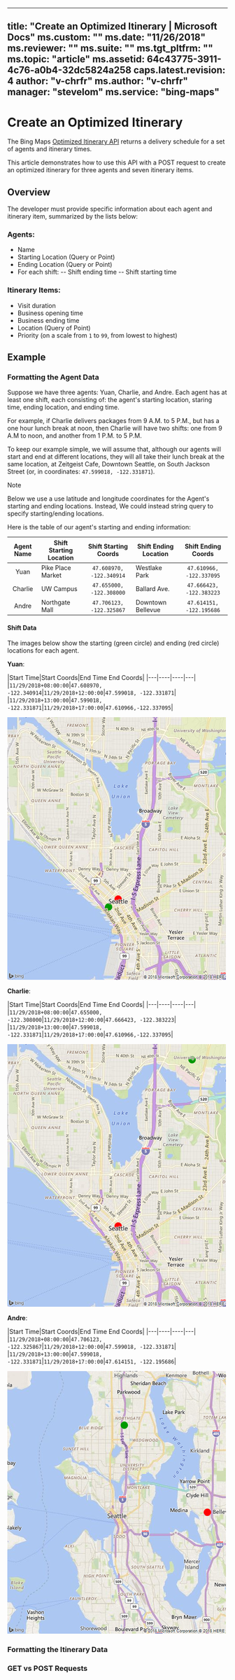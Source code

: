 
---
title: "Create an Optimized Itinerary | Microsoft Docs"
ms.custom: ""
ms.date: "11/26/2018"
ms.reviewer: ""
ms.suite: ""
ms.tgt_pltfrm: ""
ms.topic: "article"
ms.assetid: 64c43775-3911-4c76-a0b4-32dc5824a258
caps.latest.revision: 4
author: "v-chrfr"
ms.author: "v-chrfr"
manager: "stevelom"
ms.service: "bing-maps"
---

# Create an Optimized Itinerary

The Bing Maps [Optimized Itinerary API](../rest-services/routes/optimized-itinerary.md) returns a delivery schedule for a set of agents and itinerary times. 

This article demonstrates how to use this API with a POST request to create an optimized itinerary for three agents and seven itinerary items.

## Overview

The developer must provide specific information about each agent and itinerary item, summarized by the lists below:

### Agents:

* Name
* Starting Location (Query or Point)
* Ending Location (Query or Point)
* For each shift:
    -- Shift ending time
    -- Shift starting time

### Itinerary Items: 

* Visit duration
* Business opening time
* Business ending time
* Location (Query of Point)
* Priority (on a scale from `1` to `99`, from lowest to highest)

## Example

### Formatting the Agent Data

Suppose we have three agents: Yuan, Charlie, and Andre. Each agent has at least one shift, each consisting of: the agent's starting location, staring time, ending location, and ending time.

For example, if Charlie delivers packages from 9 A.M. to 5 P.M., but has a one hour lunch break at noon, then Charlie will have two shifts: one from 9 A.M to noon, and another from 1 P.M. to 5 P.M.

To keep our example simple, we will assume that, although our agents will start and end at different locations, they will all take their lunch break at the same location, at Zeitgeist Cafe, Downtown Seattle, on South Jackson Street (or, in coordinates: `47.599018, -122.331871`).

> [!NOTE]
>
> Below we use a use latitude and longitude coordinates for the Agent's starting and ending locations. Instead, We could instead string query to specify starting/ending locations.

Here is the table of our agent's starting and ending information:

|Agent Name| Shift Starting Location | Shift Starting Coords | Shift Ending Location | Shift Ending Coords|
|:-----:|-----|:---:|----|:---:|
|Yuan   |Pike Place Market|`47.608970, -122.340914`| Westlake Park|`47.610966, -122.337095`
|Charlie|UW Campus | `47.655000, -122.308000`|Ballard Ave.|`47.666423, -122.383223`|
|Andre  |Northgate Mall|`47.706123, -122.325867`|Downtown Bellevue|`47.614151, -122.195686`|

#### Shift Data

The images below show the starting (green circle) and ending (red circle) locations for each agent.

__Yuan__:

|Start Time|Start Coords|End Time End Coords|
|---|----|----|---|
|`11/29/2018+08:00:00`|`47.608970, -122.340914`|`11/29/2018+12:00:00`|`47.599018, -122.331871`|
|`11/29/2018+13:00:00`|`47.599018, -122.331871`|`11/29/2018+17:00:00`|`47.610966,-122.337095`|

![yuan_starting_image.png](media/yuan_starting_image.png)

__Charlie__:

|Start Time|Start Coords|End Time End Coords|
|---|----|----|---|
|`11/29/2018+08:00:00`|`47.655000, -122.308000`|`11/29/2018+12:00:00`|`47.666423, -122.383223`|
|`11/29/2018+13:00:00`|`47.599018, -122.331871`|`11/29/2018+17:00:00`|`47.610966,-122.337095`|

![charlie_starting_image.png](media/charlie_starting_image.png)

__Andre__:

|Start Time|Start Coords|End Time End Coords|
|---|----|----|---|
|`11/29/2018+08:00:00`|`47.706123, -122.325867`|`11/29/2018+12:00:00`|`47.599018, -122.331871`|
|`11/29/2018+13:00:00`|`47.599018, -122.331871`|`11/29/2018+17:00:00`|`47.614151, -122.195686`|

![andre_starting_image.png](media/andre_starting_image.png)






### Formatting the Itinerary Data


### GET vs POST Requests

